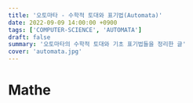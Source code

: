 ```yaml
---
title: '오토마타 - 수학적 토대와 표기법(Automata)'
date: 2022-09-09 14:00:00 +0900
tags: ['COMPUTER-SCIENCE', 'AUTOMATA']
draft: false
summary: '오토마타의 수학적 토대와 기초 표기법들을 정리한 글'
cover: 'automata.jpg'
---
```


# Mathe